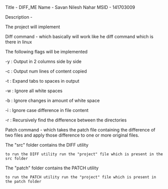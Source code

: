 Title - DIFF_ME
Name  - Savan Nilesh Nahar
MSID  - 141703009

Description - 

The project will implement

Diff command - which basically will work like he diff command which is there in linux

The following flags will be implemented

-y : Output in 2 columns side by side

-c : Output num lines of content copied

-t : Expand tabs to spaces in output

-w : Ignore all white spaces

-b : Ignore changes in amount of white space

-i : Ignore case difference in file content

-r : Recursively find the difference between the directories

Patch command - which takes the patch file containing the difference of two files and
                apply those difference to one or more original files.
                
The "src" folder contains the DIFF utility
    
    to run the DIFF utility run the "project" file which is present in the src folder
    
The "patch" folder contains the PATCH utility
    
    to run the PATCH utility run the "project" file which is present in the patch folder

